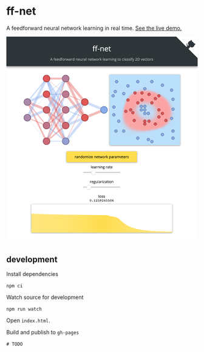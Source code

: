# ff-net

A feedforward neural network learning in real time. [See the live demo.](http://juniorrojas.github.io/ff-net)

![screenshot](media/screenshot.png)

## development

Install dependencies

```
npm ci
```

Watch source for development

```
npm run watch
```

Open `index.html`.

Build and publish to `gh-pages`

```
# TODO
```